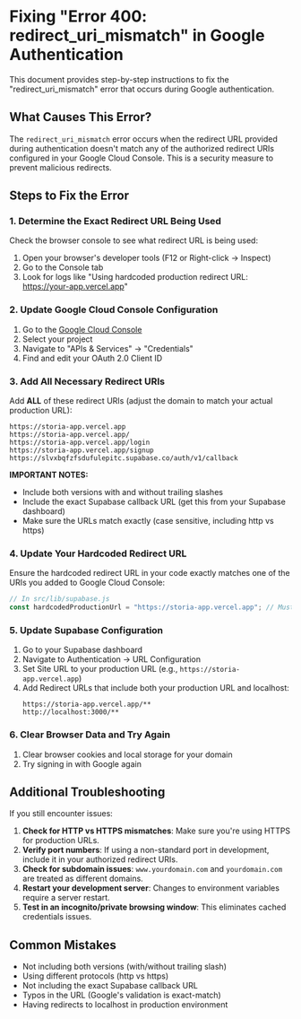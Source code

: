 # Fixing "Error 400: redirect_uri_mismatch" in Google Authentication

This document provides step-by-step instructions to fix the "redirect_uri_mismatch" error that occurs during Google authentication.

## What Causes This Error?

The `redirect_uri_mismatch` error occurs when the redirect URL provided during authentication doesn't match any of the authorized redirect URIs configured in your Google Cloud Console. This is a security measure to prevent malicious redirects.

## Steps to Fix the Error

### 1. Determine the Exact Redirect URL Being Used

Check the browser console to see what redirect URL is being used:

1. Open your browser's developer tools (F12 or Right-click → Inspect)
2. Go to the Console tab
3. Look for logs like "Using hardcoded production redirect URL: https://your-app.vercel.app"

### 2. Update Google Cloud Console Configuration

1. Go to the [Google Cloud Console](https://console.cloud.google.com/)
2. Select your project
3. Navigate to "APIs & Services" → "Credentials"
4. Find and edit your OAuth 2.0 Client ID

### 3. Add All Necessary Redirect URIs

Add **ALL** of these redirect URIs (adjust the domain to match your actual production URL):

```
https://storia-app.vercel.app
https://storia-app.vercel.app/
https://storia-app.vercel.app/login
https://storia-app.vercel.app/signup
https://slvxbqfzfsdufulepitc.supabase.co/auth/v1/callback
```

**IMPORTANT NOTES:**
- Include both versions with and without trailing slashes
- Include the exact Supabase callback URL (get this from your Supabase dashboard)
- Make sure the URLs match exactly (case sensitive, including http vs https)

### 4. Update Your Hardcoded Redirect URL

Ensure the hardcoded redirect URL in your code exactly matches one of the URIs you added to Google Cloud Console:

```javascript
// In src/lib/supabase.js
const hardcodedProductionUrl = "https://storia-app.vercel.app"; // Must match Google console
```

### 5. Update Supabase Configuration

1. Go to your Supabase dashboard
2. Navigate to Authentication → URL Configuration
3. Set Site URL to your production URL (e.g., `https://storia-app.vercel.app`)
4. Add Redirect URLs that include both your production URL and localhost:
   ```
   https://storia-app.vercel.app/**
   http://localhost:3000/**
   ```

### 6. Clear Browser Data and Try Again

1. Clear browser cookies and local storage for your domain
2. Try signing in with Google again

## Additional Troubleshooting

If you still encounter issues:

1. **Check for HTTP vs HTTPS mismatches**: Make sure you're using HTTPS for production URLs.
2. **Verify port numbers**: If using a non-standard port in development, include it in your authorized redirect URIs.
3. **Check for subdomain issues**: `www.yourdomain.com` and `yourdomain.com` are treated as different domains.
4. **Restart your development server**: Changes to environment variables require a server restart.
5. **Test in an incognito/private browsing window**: This eliminates cached credentials issues.

## Common Mistakes

- Not including both versions (with/without trailing slash)
- Using different protocols (http vs https)
- Not including the exact Supabase callback URL
- Typos in the URL (Google's validation is exact-match)
- Having redirects to localhost in production environment 